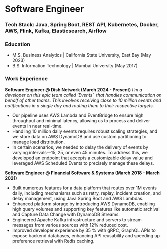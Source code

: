 # Software Engineer

### Tech Stack: Java, Spring Boot, REST API, Kubernetes, Docker, AWS, Flink, Kafka, Elasticsearch, Airflow

### Education
- M.S. Business Analytics | California State University, East Bay (May 2023)
- B.S. Information Technology | Mumbai University (May 2017)

### Work Experience
**Software Engineer @ Dish Network (March 2024 - Present)**
*I’m a developer on this epic team called ‘Events’  that handles communication on behalf of other teams. This involves receiving close to 10 million events and notifications in a single day and routing them to their respective targets.*
- Our pipeline uses AWS Lambda and EventBridge to ensure high throughput and minimal latency, allowing us to process and deliver events in near real-time.
- Handling 10 million daily events requires robust scaling strategies, and we store data on AWS DynamoDB and use custom partitioning to manage load distribution.
- In certain scenarios, we needed to delay the delivery of events by varying intervals—15, 25, or even 45 minutes. To address this, we developed an endpoint that accepts a customizable delay value and leveraged AWS Scheduled Events to precisely manage these delays.


**Software Engineer @ Financial Software & Systems (March 2018 - March 2021)**
- Built numerous features for a data platform that routes over 1M events daily, including mechanisms such as retry, replay, incident creation, and delay management, using Java Spring Boot and AWS Lambdas.
- Enhanced platform storage by introducing AWS DynamoDB, enabling high query volumes and supporting key features like automatic archival and Capture Data Change with DynamoDB Streams.
- Engineered Apache Kafka infrastructure and servers to stream messages from various sources with 12% reduced cost.
- Improved developer experience by 35 % with gRPC, GraphQL APIs to expose backend databases, enhancing API reusability and speeding up preference retrieval with Redis caching.
